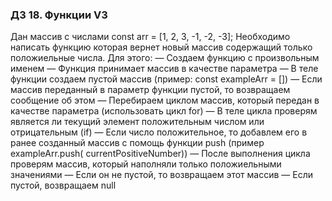 ### ДЗ 18. Функции V3

Дан массив с числами const arr = [1, 2, 3, -1, -2, -3];
Необходимо написать функцию которая вернет новый массив содержащий только положиельные числа. Для этого:
— Создаем функцию с произвольным именем
— Функция принимает массив в качестве параметра
— В теле функции создаем пустой массив (пример: const exampleArr = [])
— Если массив переданный в параметр функции пустой, то возвращаем сообщение об этом
— Перебираем циклом массив, который передан в качестве параметра (использовать цикл for)
— В теле цикла проверям является ли текущий элемент положительным числом или отрицательным (if)
— Если число положительное, то добавлем его в ранее созданный массив с помощь функции push (пример exampleArr.push(
currentPositiveNumber))
— После выполнения цикла проверям массив, который наполняли только положиельными значениями
— Если он не пустой, то возвращаем этот массив
— Если пустой, возвращаем null